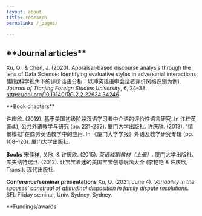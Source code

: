 ```yaml
---
layout: about
title: research
permalink: /_pages/

---
```


<p><h2>**Journal articles**</h2></p>

Xu, Q., & Chen, J. (2020). Appraisal-based discourse analysis through the lens of Data Science: Identifying evaluative styles in adversarial interactions (数据科学视角下的评价话语分析：以冲突话语中会话者评价风格识别为例). *Journal of Tianjing Foreign Studies University*, 6, 24–38. https://doi.org/10.13140/RG.2.2.22634.34246

<p>**Book chapters**</p>
许庆欣. (2019). 基于美国初级阶段汉语学习者中介语的评价性语言研究. In 江桂英 (Ed.), 公共外语教学与研究 (pp. 221–232). 厦门大学出版社.
许庆欣. (2013). “情景模拟”在商务英语教学中的应用. In 《厦门大学学报》外语及教学研究专辑 (pp. 108–120). 厦门大学出版社.


**Books**
宋佳样, 关欣, & 许庆欣. (2015). *英语戏剧教材（上册）*. 厦门大学出版社.
库夫纳特瑞丝. (2012). 让宝宝着迷的美国宝宝创意玩法大全 (李艳艳 & 许庆欣, Trans.). 现代出版社.


**Conference/seminar presentations**
Xu, Q. (2021, June 4). *Variability in the spouses’ construal of attitudinal disposition in family dispute resolutions*. SFL Friday seminar, Univ. Sydney, Sydney.


**Fundings/awards

